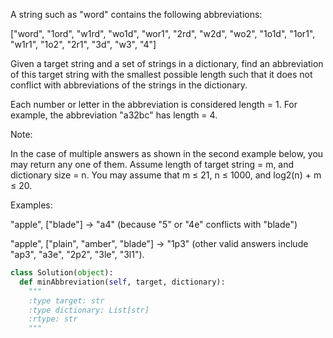 A string such as "word" contains the following abbreviations:

["word", "1ord", "w1rd", "wo1d", "wor1", "2rd", "w2d", "wo2", "1o1d", "1or1", "w1r1", "1o2", "2r1", "3d", "w3", "4"]


Given a target string and a set of strings in a dictionary, find an abbreviation of this target string with the smallest possible length such that it does not conflict with abbreviations of the strings in the dictionary. 

Each number or letter in the abbreviation is considered length = 1. For example, the abbreviation "a32bc" has length = 4.

Note:

In the case of multiple answers as shown in the second example below, you may return any one of them.
Assume length of target string = m, and dictionary size = n. You may assume that m &le; 21, n &le; 1000, and log2(n) + m &le; 20.



Examples:

"apple", ["blade"] -> "a4" (because "5" or "4e" conflicts with "blade")

"apple", ["plain", "amber", "blade"] -> "1p3" (other valid answers include "ap3", "a3e", "2p2", "3le", "3l1").




```python
class Solution(object):
  def minAbbreviation(self, target, dictionary):
    """
    :type target: str
    :type dictionary: List[str]
    :rtype: str
    """
```
